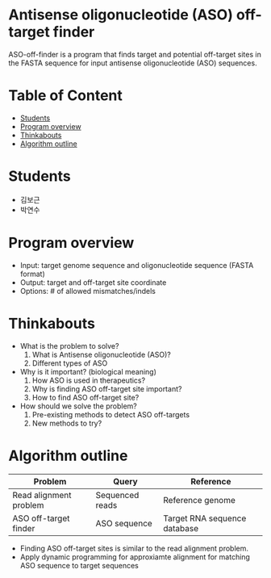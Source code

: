 # Antisense oligonucleotide (ASO) off-target finder

ASO-off-finder is a program that finds target and potential off-target sites in the FASTA sequence for input antisense oligonucleotide (ASO) sequences.

# Table of Content

* [Students](#student)
* [Program overview](#overview)
* [Thinkabouts](#intro)
* [Algorithm outline](#outline)

<a name="student"></a>
# Students

* 김보근
* 박연수

<a name="overview"></a>
# Program overview

* Input: target genome sequence and oligonucleotide sequence (FASTA format)
* Output: target and off-target site coordinate
* Options: # of allowed mismatches/indels

<a name="intro"></a>
# Thinkabouts

* What is the problem to solve?
    1. What is Antisense oligonucleotide (ASO)?
    2. Different types of ASO
* Why is it important? (biological meaning)
    1. How ASO is used in therapeutics?
    2. Why is finding ASO off-target site important?
    3. How to find ASO off-target site?
* How should we solve the problem?
    1. Pre-existing methods to detect ASO off-targets
    2. New methods to try?

<a name="outline"></a>
# Algorithm outline

Problem | Query | Reference
---- | ---- | ----
Read alignment problem | Sequenced reads | Reference genome
ASO off-target finder | ASO sequence | Target RNA sequence database

* Finding ASO off-target sites is similar to the read alignment problem.
* Apply dynamic programming for approxiamte alignment for matching ASO sequence to target sequences
